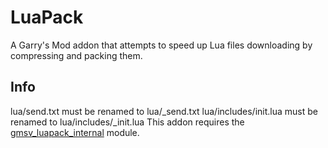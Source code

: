 # LuaPack

A Garry's Mod addon that attempts to speed up Lua files downloading by compressing and packing them.

## Info

lua/send.txt must be renamed to lua/_send.txt
lua/includes/init.lua must be renamed to lua/includes/_init.lua
This addon requires the [gmsv_luapack_internal][1] module.

  [1]: https://github.com/danielga/gmsv_luapack_internal
